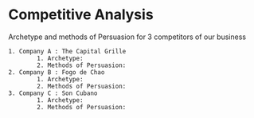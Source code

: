 # Competitive Analysis  
Archetype and methods of Persuasion for 3 competitors of our business


    1. Company A : The Capital Grille
            1. Archetype:
            2. Methods of Persuasion:
    2. Company B : Fogo de Chao
            1. Archetype:
            2. Methods of Persuasion:
    3. Company C : Son Cubano
            1. Archetype:
            2. Methods of Persuasion:
